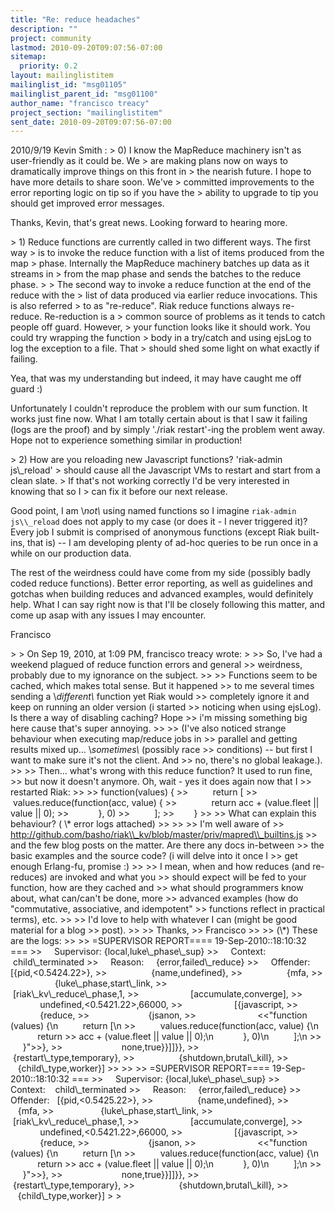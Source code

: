 ```yaml
---
title: "Re: reduce headaches"
description: ""
project: community
lastmod: 2010-09-20T09:07:56-07:00
sitemap:
  priority: 0.2
layout: mailinglistitem
mailinglist_id: "msg01105"
mailinglist_parent_id: "msg01100"
author_name: "francisco treacy"
project_section: "mailinglistitem"
sent_date: 2010-09-20T09:07:56-07:00
---
```



2010/9/19 Kevin Smith :
&gt; 0) I know the MapReduce machinery isn't as user-friendly as it could be. We 
&gt; are making plans now on ways to dramatically improve things on this front in 
&gt; the nearish future. I hope to have more details to share soon. We've 
&gt; committed improvements to the error reporting logic on tip so if you have the 
&gt; ability to upgrade to tip you should get improved error messages.

Thanks, Kevin, that's great news. Looking forward to hearing more.

&gt; 1) Reduce functions are currently called in two different ways. The first way 
&gt; is to invoke the reduce function with a list of items produced from the map 
&gt; phase. Internally the MapReduce machinery batches up data as it streams in 
&gt; from the map phase and sends the batches to the reduce phase.
&gt;
&gt; The second way to invoke a reduce function at the end of the reduce with the 
&gt; list of data produced via earlier reduce invocations. This is also referred 
&gt; to as "re-reduce". Riak reduce functions always re-reduce. Re-reduction is a 
&gt; common source of problems as it tends to catch people off guard. However, 
&gt; your function looks like it should work. You could try wrapping the function 
&gt; body in a try/catch and using ejsLog to log the exception to a file. That 
&gt; should shed some light on what exactly if failing.

Yea, that was my understanding but indeed, it may have caught me off guard :)

Unfortunately I couldn't reproduce the problem with our sum function.
It works just fine now. What I am totally certain about is that I saw
it failing (logs are the proof) and by simply './riak restart'-ing the
problem went away. Hope not to experience something similar in
production!

&gt; 2) How are you reloading new Javascript functions? 'riak-admin js\\_reload' 
&gt; should cause all the Javascript VMs to restart and start from a clean slate. 
&gt; If that's not working correctly I'd be very interested in knowing that so I 
&gt; can fix it before our next release.

Good point, I am \\*not\\* using named functions so I imagine `riak-admin
js\\_reload` does not apply to my case (or does it - I never triggered
it)? Every job I submit is comprised of anonymous functions (except
Riak built-ins, that is) -- I am developing plenty of ad-hoc queries
to be run once in a while on our production data.

The rest of the weirdness could have come from my side (possibly badly
coded reduce functions). Better error reporting, as well as guidelines
and gotchas when building reduces and advanced examples, would
definitely help. What I can say right now is that I'll be closely
following this matter, and come up asap with any issues I may
encounter.

Francisco


&gt;
&gt; On Sep 19, 2010, at 1:09 PM, francisco treacy wrote:
&gt;
&gt;&gt; So, I've had a weekend plagued of reduce function errors and general
&gt;&gt; weirdness, probably due to my ignorance on the subject.
&gt;&gt;
&gt;&gt; Functions seem to be cached, which makes total sense. But it happened
&gt;&gt; to me several times sending a \\*different\\* function yet Riak would
&gt;&gt; completely ignore it and keep on running an older version (i started
&gt;&gt; noticing when using ejsLog). Is there a way of disabling caching? Hope
&gt;&gt; i'm missing something big here cause that's super annoying.
&gt;&gt;
&gt;&gt; (I've also noticed strange behaviour when executing map/reduce jobs in
&gt;&gt; parallel and getting results mixed up... \\*sometimes\\* (possibly race
&gt;&gt; conditions) -- but first I want to make sure it's not the client. And
&gt;&gt; no, there's no global leakage.).
&gt;&gt;
&gt;&gt; Then... what's wrong with this reduce function? It used to run fine,
&gt;&gt; but now it doesn't anymore. Oh, wait - yes it does again now that I
&gt;&gt; restarted Riak:
&gt;&gt;
&gt;&gt; function(values) {
&gt;&gt;          return [
&gt;&gt;            values.reduce(function(acc, value) {
&gt;&gt;              return acc + (value.fleet || value || 0);
&gt;&gt;            }, 0)
&gt;&gt;          ];
&gt;&gt;        }
&gt;&gt;
&gt;&gt; What can explain this behaviour? ( \\* error logs attached)
&gt;&gt;
&gt;&gt;
&gt;&gt; I'm well aware of
&gt;&gt; http://github.com/basho/riak\\_kv/blob/master/priv/mapred\\_builtins.js
&gt;&gt; and the few blog posts on the matter. Are there any docs in-between
&gt;&gt; the basic examples and the source code? (i will delve into it once I
&gt;&gt; get enough Erlang-fu, promise :)
&gt;&gt;
&gt;&gt; I mean, when and how reduces (and re-reduces) are invoked and what you
&gt;&gt; should expect will be fed to your function, how are they cached and
&gt;&gt; what should programmers know about, what can/can't be done, more
&gt;&gt; advanced examples (how do "commutative, associative, and idempotent"
&gt;&gt; functions reflect in practical terms), etc.
&gt;&gt;
&gt;&gt; I'd love to help with whatever I can (might be good material for a blog 
&gt;&gt; post).
&gt;&gt;
&gt;&gt; Thanks,
&gt;&gt; Francisco
&gt;&gt;
&gt;&gt; (\\*) These are the logs:
&gt;&gt;
&gt;&gt; =SUPERVISOR REPORT==== 19-Sep-2010::18:10:32 ===
&gt;&gt;     Supervisor: {local,luke\\_phase\\_sup}
&gt;&gt;     Context:    child\\_terminated
&gt;&gt;     Reason:     {error,failed\\_reduce}
&gt;&gt;     Offender:   [{pid,&lt;0.5424.22&gt;},
&gt;&gt;                  {name,undefined},
&gt;&gt;                  {mfa,
&gt;&gt;                   {luke\\_phase,start\\_link,
&gt;&gt;                    [riak\\_kv\\_reduce\\_phase,1,
&gt;&gt;                     [accumulate,converge],
&gt;&gt;                     undefined,&lt;0.5421.22&gt;,66000,
&gt;&gt;                     [{javascript,
&gt;&gt;                       {reduce,
&gt;&gt;                        {jsanon,
&gt;&gt;                         &lt;&lt;"function (values) {\\n          return [\\n
&gt;&gt;          values.reduce(function(acc, value) {\\n              return
&gt;&gt; acc + (value.fleet || value || 0);\\n            }, 0)\\n          ];\\n
&gt;&gt;      }"&gt;&gt;},
&gt;&gt;                        none,true}}]]}},
&gt;&gt;                  {restart\\_type,temporary},
&gt;&gt;                  {shutdown,brutal\\_kill},
&gt;&gt;                  {child\\_type,worker}]
&gt;&gt;
&gt;&gt;
&gt;&gt; =SUPERVISOR REPORT==== 19-Sep-2010::18:10:32 ===
&gt;&gt;     Supervisor: {local,luke\\_phase\\_sup}
&gt;&gt;     Context:    child\\_terminated
&gt;&gt;     Reason:     {error,failed\\_reduce}
&gt;&gt;     Offender:   [{pid,&lt;0.5425.22&gt;},
&gt;&gt;                  {name,undefined},
&gt;&gt;                  {mfa,
&gt;&gt;                   {luke\\_phase,start\\_link,
&gt;&gt;                    [riak\\_kv\\_reduce\\_phase,1,
&gt;&gt;                     [accumulate,converge],
&gt;&gt;                     undefined,&lt;0.5421.22&gt;,66000,
&gt;&gt;                     [{javascript,
&gt;&gt;                       {reduce,
&gt;&gt;                        {jsanon,
&gt;&gt;                         &lt;&lt;"function (values) {\\n          return [\\n
&gt;&gt;          values.reduce(function(acc, value) {\\n              return
&gt;&gt; acc + (value.fleet || value || 0);\\n            }, 0)\\n          ];\\n
&gt;&gt;      }"&gt;&gt;},
&gt;&gt;                        none,true}}]]}},
&gt;&gt;                  {restart\\_type,temporary},
&gt;&gt;                  {shutdown,brutal\\_kill},
&gt;&gt;                  {child\\_type,worker}]
&gt;
&gt;

